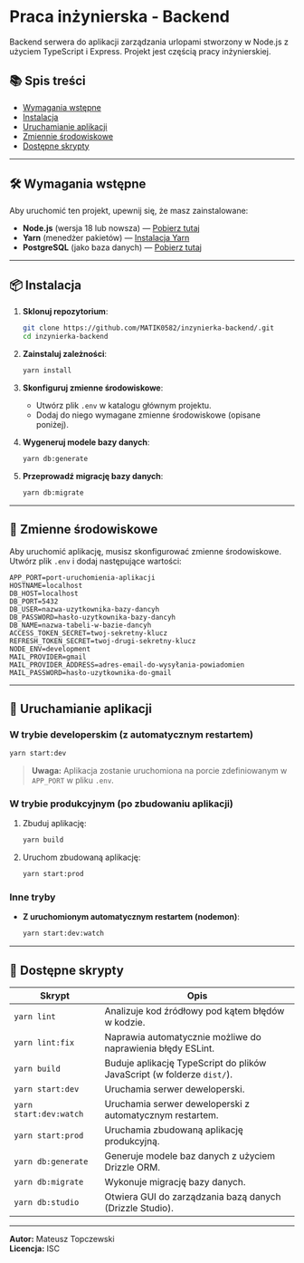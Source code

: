 
# Praca inżynierska - Backend

Backend serwera do aplikacji zarządzania urlopami stworzony w Node.js z użyciem TypeScript i Express. Projekt jest częścią pracy inżynierskiej.

## 📚 **Spis treści**
- [Wymagania wstępne](#wymagania-wstępne)
- [Instalacja](#instalacja)
- [Uruchamianie aplikacji](#uruchamianie-aplikacji)
- [Zmiennie środowiskowe](#zmiennie-środowiskowe)
- [Dostępne skrypty](#dostępne-skrypty)

---

## 🛠️ **Wymagania wstępne**
Aby uruchomić ten projekt, upewnij się, że masz zainstalowane:
- **Node.js** (wersja 18 lub nowsza) — [Pobierz tutaj](https://nodejs.org/en/download/prebuilt-installer)
- **Yarn** (menedżer pakietów) — [Instalacja Yarn](https://classic.yarnpkg.com/lang/en/docs/install/#windows-stable)
- **PostgreSQL** (jako baza danych) — [Pobierz tutaj](https://www.postgresql.org/download/)

---

## 📦 **Instalacja**
1. **Sklonuj repozytorium**:
   ```bash
   git clone https://github.com/MATIK0582/inzynierka-backend/.git
   cd inzynierka-backend
   ```

2. **Zainstaluj zależności**:
   ```bash
   yarn install
   ```

3. **Skonfiguruj zmienne środowiskowe**:
   - Utwórz plik `.env` w katalogu głównym projektu.
   - Dodaj do niego wymagane zmienne środowiskowe (opisane poniżej).
  
4. **Wygeneruj modele bazy danych**:
   ```bash
   yarn db:generate
   ```

5. **Przeprowadź migrację bazy danych**:
   ```bash
   yarn db:migrate
   ```

---

## 🔐 **Zmienne środowiskowe**

Aby uruchomić aplikację, musisz skonfigurować zmienne środowiskowe. Utwórz plik `.env` i dodaj następujące wartości:

```
APP_PORT=port-uruchomienia-aplikacji
HOSTNAME=localhost
DB_HOST=localhost
DB_PORT=5432
DB_USER=nazwa-uzytkownika-bazy-dancyh
DB_PASSWORD=hasło-uzytkownika-bazy-dancyh
DB_NAME=nazwa-tabeli-w-bazie-dancyh
ACCESS_TOKEN_SECRET=twoj-sekretny-klucz
REFRESH_TOKEN_SECRET=twoj-drugi-sekretny-klucz
NODE_ENV=development
MAIL_PROVIDER=gmail
MAIL_PROVIDER_ADDRESS=adres-email-do-wysyłania-powiadomien
MAIL_PASSWORD=hasło-uzytkownika-do-gmail
```

---

## 🚀 **Uruchamianie aplikacji**

### W trybie developerskim (z automatycznym restartem)
```bash
yarn start:dev
```
> **Uwaga:** Aplikacja zostanie uruchomiona na porcie zdefiniowanym w `APP_PORT` w pliku `.env`.

### W trybie produkcyjnym (po zbudowaniu aplikacji)
1. Zbuduj aplikację:
   ```bash
   yarn build
   ```

2. Uruchom zbudowaną aplikację:
   ```bash
   yarn start:prod
   ```

### Inne tryby
- **Z uruchomionym automatycznym restartem (nodemon)**:
  ```bash
  yarn start:dev:watch
  ```

---

## 📜 **Dostępne skrypty**

| Skrypt                 | Opis                                                           |
|-----------------------|----------------------------------------------------------------|
| `yarn lint`            | Analizuje kod źródłowy pod kątem błędów w kodzie.             |
| `yarn lint:fix`        | Naprawia automatycznie możliwe do naprawienia błędy ESLint.    |
| `yarn build`           | Buduje aplikację TypeScript do plików JavaScript (w folderze `dist/`). |
| `yarn start:dev`       | Uruchamia serwer deweloperski.                                 |
| `yarn start:dev:watch` | Uruchamia serwer deweloperski z automatycznym restartem.      |
| `yarn start:prod`      | Uruchamia zbudowaną aplikację produkcyjną.                     |
| `yarn db:generate`     | Generuje modele baz danych z użyciem Drizzle ORM.             |
| `yarn db:migrate`      | Wykonuje migrację bazy danych.                                |
| `yarn db:studio`       | Otwiera GUI do zarządzania bazą danych (Drizzle Studio).      |

---

**Autor:** Mateusz Topczewski  
**Licencja:** ISC
